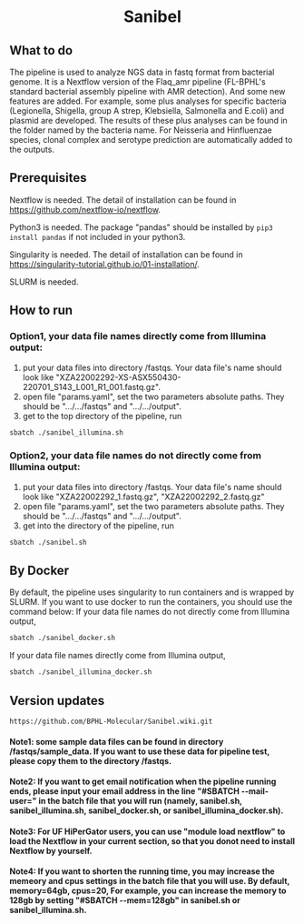 <h1 align="center">Sanibel</h1>

## What to do
The pipeline is used to analyze NGS data in fastq format from bacterial genome. It is a Nextflow version of the Flaq_amr pipeline (FL-BPHL's standard bacterial assembly pipeline with AMR detection). And some new features are added. For example, some plus analyses for specific bacteria (Legionella, Shigella, group A strep, Klebsiella, Salmonella and E.coli) and plasmid are developed. The results of these plus analyses can be found in the folder named by the bacteria name. For Neisseria and Hinfluenzae species, clonal complex and serotype prediction are automatically added to the outputs.   

## Prerequisites
Nextflow is needed. The detail of installation can be found in https://github.com/nextflow-io/nextflow.

Python3 is needed. The package "pandas" should be installed by ``` pip3 install pandas ``` if not included in your python3.

Singularity is needed. The detail of installation can be found in https://singularity-tutorial.github.io/01-installation/.

SLURM is needed.


## How to run

### Option1, your data file names directly come from Illumina output: 
1. put your data files into directory /fastqs. Your data file's name should look like "XZA22002292-XS-ASX550430-220701_S143_L001_R1_001.fastq.gz". 
2. open file "params.yaml", set the two parameters absolute paths. They should be ".../.../fastqs" and ".../.../output". 
3. get to the top directory of the pipeline, run 
```bash
sbatch ./sanibel_illumina.sh
```
### Option2, your data file names do not directly come from Illumina output: 
1. put your data files into directory /fastqs. Your data file's name should look like "XZA22002292_1.fastq.gz", "XZA22002292_2.fastq.gz" 
2. open file "params.yaml", set the two parameters absolute paths. They should be ".../.../fastqs" and ".../.../output". 
3. get into the directory of the pipeline, run 
```bash
sbatch ./sanibel.sh
```

## By Docker
By default, the pipeline uses singularity to run containers and is wrapped by SLURM. If you want to use docker to run the containers, you should use the command below:
If your data file names do not directly come from Illumina output,
```bash
sbatch ./sanibel_docker.sh
```
If your data file names directly come from Illumina output,
```bash
sbatch ./sanibel_illumina_docker.sh
```

## Version updates
    https://github.com/BPHL-Molecular/Sanibel.wiki.git
    
#### Note1: some sample data files can be found in directory /fastqs/sample_data. If you want to use these data for pipeline test, please copy them to the directory /fastqs.
#### Note2: If you want to get email notification when the pipeline running ends, please input your email address in the line "#SBATCH --mail-user=<EMAIL>" in the batch file that you will run (namely, sanibel.sh, sanibel_illumina.sh, sanibel_docker.sh, or sanibel_illumina_docker.sh). 
#### Note3: For UF HiPerGator users, you can use "module load nextflow" to load the Nextflow in your current section, so that you donot need to install Nextflow by yourself.
#### Note4: If you want to shorten the running time, you may increase the memeory and cpus settings in the batch file that you will use. By default, memory=64gb, cpus=20, For example, you can increase the memory to 128gb by setting "#SBATCH --mem=128gb" in sanibel.sh or sanibel_illumina.sh. 
